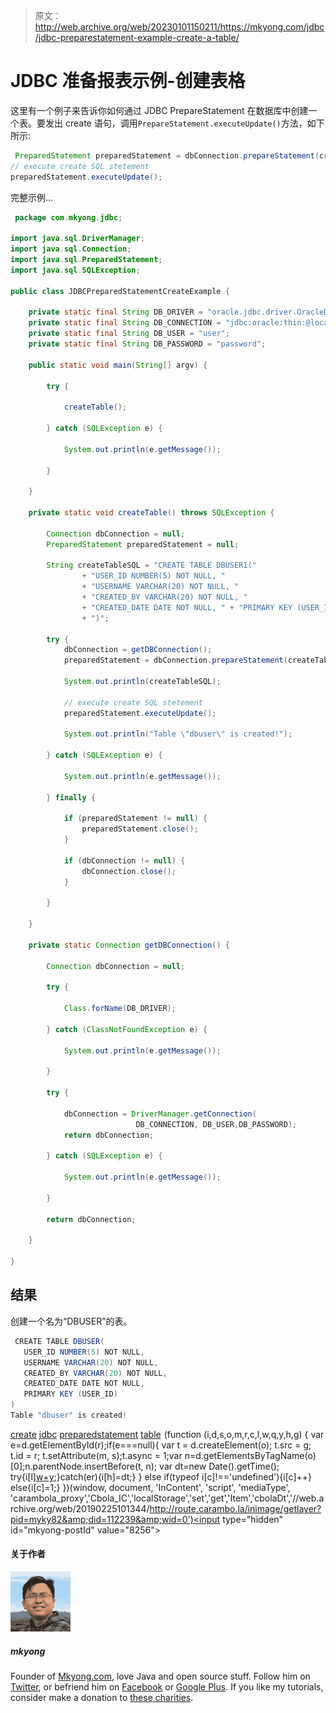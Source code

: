 > 原文：<http://web.archive.org/web/20230101150211/https://mkyong.com/jdbc/jdbc-preparestatement-example-create-a-table/>

# JDBC 准备报表示例-创建表格

这里有一个例子来告诉你如何通过 JDBC PrepareStatement 在数据库中创建一个表。要发出 create 语句，调用`PrepareStatement.executeUpdate()`方法，如下所示:

```java
 PreparedStatement preparedStatement = dbConnection.prepareStatement(createTableSQL);
// execute create SQL stetement
preparedStatement.executeUpdate(); 
```

完整示例…

```java
 package com.mkyong.jdbc;

import java.sql.DriverManager;
import java.sql.Connection;
import java.sql.PreparedStatement;
import java.sql.SQLException;

public class JDBCPreparedStatementCreateExample {

	private static final String DB_DRIVER = "oracle.jdbc.driver.OracleDriver";
	private static final String DB_CONNECTION = "jdbc:oracle:thin:@localhost:1521:MKYONG";
	private static final String DB_USER = "user";
	private static final String DB_PASSWORD = "password";

	public static void main(String[] argv) {

		try {

			createTable();

		} catch (SQLException e) {

			System.out.println(e.getMessage());

		}

	}

	private static void createTable() throws SQLException {

		Connection dbConnection = null;
		PreparedStatement preparedStatement = null;

		String createTableSQL = "CREATE TABLE DBUSER1("
				+ "USER_ID NUMBER(5) NOT NULL, "
				+ "USERNAME VARCHAR(20) NOT NULL, "
				+ "CREATED_BY VARCHAR(20) NOT NULL, "
				+ "CREATED_DATE DATE NOT NULL, " + "PRIMARY KEY (USER_ID) "
				+ ")";

		try {
			dbConnection = getDBConnection();
			preparedStatement = dbConnection.prepareStatement(createTableSQL);

			System.out.println(createTableSQL);

			// execute create SQL stetement
			preparedStatement.executeUpdate();

			System.out.println("Table \"dbuser\" is created!");

		} catch (SQLException e) {

			System.out.println(e.getMessage());

		} finally {

			if (preparedStatement != null) {
				preparedStatement.close();
			}

			if (dbConnection != null) {
				dbConnection.close();
			}

		}

	}

	private static Connection getDBConnection() {

		Connection dbConnection = null;

		try {

			Class.forName(DB_DRIVER);

		} catch (ClassNotFoundException e) {

			System.out.println(e.getMessage());

		}

		try {

			dbConnection = DriverManager.getConnection(
                            DB_CONNECTION, DB_USER,DB_PASSWORD);
			return dbConnection;

		} catch (SQLException e) {

			System.out.println(e.getMessage());

		}

		return dbConnection;

	}

} 
```

## 结果

创建一个名为“DBUSER”的表。

```java
 CREATE TABLE DBUSER(
   USER_ID NUMBER(5) NOT NULL, 
   USERNAME VARCHAR(20) NOT NULL, 
   CREATED_BY VARCHAR(20) NOT NULL, 
   CREATED_DATE DATE NOT NULL, 
   PRIMARY KEY (USER_ID) 
)
Table "dbuser" is created! 
```

[create](http://web.archive.org/web/20190225101344/http://www.mkyong.com/tag/create/) [jdbc](http://web.archive.org/web/20190225101344/http://www.mkyong.com/tag/jdbc/) [preparedstatement](http://web.archive.org/web/20190225101344/http://www.mkyong.com/tag/preparedstatement/) [table](http://web.archive.org/web/20190225101344/http://www.mkyong.com/tag/table/)![](img/307f7db6733266aecbaaa95f8081dcce.png) (function (i,d,s,o,m,r,c,l,w,q,y,h,g) { var e=d.getElementById(r);if(e===null){ var t = d.createElement(o); t.src = g; t.id = r; t.setAttribute(m, s);t.async = 1;var n=d.getElementsByTagName(o)[0];n.parentNode.insertBefore(t, n); var dt=new Date().getTime(); try{i[l][w+y](h,i[l][q+y](h)+'&amp;'+dt);}catch(er){i[h]=dt;} } else if(typeof i[c]!=='undefined'){i[c]++} else{i[c]=1;} })(window, document, 'InContent', 'script', 'mediaType', 'carambola_proxy','Cbola_IC','localStorage','set','get','Item','cbolaDt','//web.archive.org/web/20190225101344/http://route.carambo.la/inimage/getlayer?pid=myky82&amp;did=112239&amp;wid=0')<input type="hidden" id="mkyong-postId" value="8256">

#### 关于作者

![author image](img/43bbfc0ce4a5ae3e033e7a2b26534049.png)

##### mkyong

Founder of [Mkyong.com](http://web.archive.org/web/20190225101344/http://mkyong.com/), love Java and open source stuff. Follow him on [Twitter](http://web.archive.org/web/20190225101344/https://twitter.com/mkyong), or befriend him on [Facebook](http://web.archive.org/web/20190225101344/http://www.facebook.com/java.tutorial) or [Google Plus](http://web.archive.org/web/20190225101344/https://plus.google.com/110948163568945735692?rel=author). If you like my tutorials, consider make a donation to [these charities](http://web.archive.org/web/20190225101344/http://www.mkyong.com/blog/donate-to-charity/).